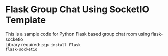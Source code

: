 # Flask Group Chat Using SocketIO Template
This is a sample code for Python Flask based group chat room using flask-socketio<br>
Library required:
<code>pip install Flask flask-socketio</code>
